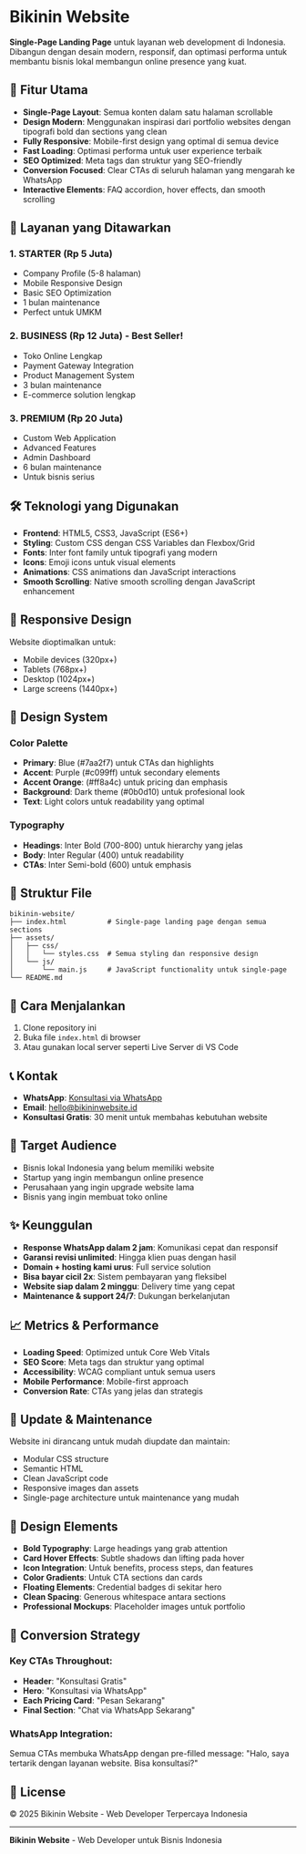 # Bikinin Website

**Single-Page Landing Page** untuk layanan web development di Indonesia. Dibangun dengan desain modern, responsif, dan optimasi performa untuk membantu bisnis lokal membangun online presence yang kuat.

## 🚀 Fitur Utama

- **Single-Page Layout**: Semua konten dalam satu halaman scrollable
- **Design Modern**: Menggunakan inspirasi dari portfolio websites dengan tipografi bold dan sections yang clean
- **Fully Responsive**: Mobile-first design yang optimal di semua device
- **Fast Loading**: Optimasi performa untuk user experience terbaik
- **SEO Optimized**: Meta tags dan struktur yang SEO-friendly
- **Conversion Focused**: Clear CTAs di seluruh halaman yang mengarah ke WhatsApp
- **Interactive Elements**: FAQ accordion, hover effects, dan smooth scrolling

## 🎯 Layanan yang Ditawarkan

### 1. STARTER (Rp 5 Juta)
- Company Profile (5-8 halaman)
- Mobile Responsive Design
- Basic SEO Optimization
- 1 bulan maintenance
- Perfect untuk UMKM

### 2. BUSINESS (Rp 12 Juta) - **Best Seller!**
- Toko Online Lengkap
- Payment Gateway Integration
- Product Management System
- 3 bulan maintenance
- E-commerce solution lengkap

### 3. PREMIUM (Rp 20 Juta)
- Custom Web Application
- Advanced Features
- Admin Dashboard
- 6 bulan maintenance
- Untuk bisnis serius

## 🛠️ Teknologi yang Digunakan

- **Frontend**: HTML5, CSS3, JavaScript (ES6+)
- **Styling**: Custom CSS dengan CSS Variables dan Flexbox/Grid
- **Fonts**: Inter font family untuk tipografi yang modern
- **Icons**: Emoji icons untuk visual elements
- **Animations**: CSS animations dan JavaScript interactions
- **Smooth Scrolling**: Native smooth scrolling dengan JavaScript enhancement

## 📱 Responsive Design

Website dioptimalkan untuk:
- Mobile devices (320px+)
- Tablets (768px+)
- Desktop (1024px+)
- Large screens (1440px+)

## 🎨 Design System

### Color Palette
- **Primary**: Blue (#7aa2f7) untuk CTAs dan highlights
- **Accent**: Purple (#c099ff) untuk secondary elements
- **Accent Orange**: (#ff8a4c) untuk pricing dan emphasis
- **Background**: Dark theme (#0b0d10) untuk profesional look
- **Text**: Light colors untuk readability yang optimal

### Typography
- **Headings**: Inter Bold (700-800) untuk hierarchy yang jelas
- **Body**: Inter Regular (400) untuk readability
- **CTAs**: Inter Semi-bold (600) untuk emphasis

## 📁 Struktur File

```
bikinin-website/
├── index.html          # Single-page landing page dengan semua sections
├── assets/
│   ├── css/
│   │   └── styles.css  # Semua styling dan responsive design
│   └── js/
│       └── main.js     # JavaScript functionality untuk single-page
└── README.md
```

## 🔧 Cara Menjalankan

1. Clone repository ini
2. Buka file `index.html` di browser
3. Atau gunakan local server seperti Live Server di VS Code

## 📞 Kontak

- **WhatsApp**: [Konsultasi via WhatsApp](https://wa.me/6281234567890)
- **Email**: hello@bikininwebsite.id
- **Konsultasi Gratis**: 30 menit untuk membahas kebutuhan website

## 🎯 Target Audience

- Bisnis lokal Indonesia yang belum memiliki website
- Startup yang ingin membangun online presence
- Perusahaan yang ingin upgrade website lama
- Bisnis yang ingin membuat toko online

## ✨ Keunggulan

- **Response WhatsApp dalam 2 jam**: Komunikasi cepat dan responsif
- **Garansi revisi unlimited**: Hingga klien puas dengan hasil
- **Domain + hosting kami urus**: Full service solution
- **Bisa bayar cicil 2x**: Sistem pembayaran yang fleksibel
- **Website siap dalam 2 minggu**: Delivery time yang cepat
- **Maintenance & support 24/7**: Dukungan berkelanjutan

## 📈 Metrics & Performance

- **Loading Speed**: Optimized untuk Core Web Vitals
- **SEO Score**: Meta tags dan struktur yang optimal
- **Accessibility**: WCAG compliant untuk semua users
- **Mobile Performance**: Mobile-first approach
- **Conversion Rate**: CTAs yang jelas dan strategis

## 🔄 Update & Maintenance

Website ini dirancang untuk mudah diupdate dan maintain:
- Modular CSS structure
- Semantic HTML
- Clean JavaScript code
- Responsive images dan assets
- Single-page architecture untuk maintenance yang mudah

## 🎨 Design Elements

- **Bold Typography**: Large headings yang grab attention
- **Card Hover Effects**: Subtle shadows dan lifting pada hover
- **Icon Integration**: Untuk benefits, process steps, dan features
- **Color Gradients**: Untuk CTA sections dan cards
- **Floating Elements**: Credential badges di sekitar hero
- **Clean Spacing**: Generous whitespace antara sections
- **Professional Mockups**: Placeholder images untuk portfolio

## 🚀 Conversion Strategy

### Key CTAs Throughout:
- **Header**: "Konsultasi Gratis"
- **Hero**: "Konsultasi via WhatsApp"
- **Each Pricing Card**: "Pesan Sekarang"
- **Final Section**: "Chat via WhatsApp Sekarang"

### WhatsApp Integration:
Semua CTAs membuka WhatsApp dengan pre-filled message:
"Halo, saya tertarik dengan layanan website. Bisa konsultasi?"

## 📄 License

© 2025 Bikinin Website - Web Developer Terpercaya Indonesia

---

**Bikinin Website** - Web Developer untuk Bisnis Indonesia
